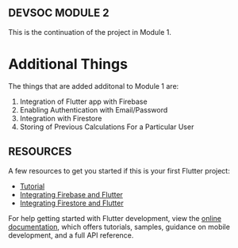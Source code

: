 ## DEVSOC MODULE 2

This is the continuation of the project in Module 1.

# Additional Things
The things that are added additonal to Module 1 are:
1. Integration of Flutter app with Firebase
2. Enabling Authentication with Email/Password
3. Integration with Firestore
4. Storing of Previous Calculations For a Particular User

## RESOURCES

A few resources to get you started if this is your first Flutter project:

- [Tutorial](https://www.youtube.com/playlist?list=PL4cUxeGkcC9j--TKIdkb3ISfRbJeJYQwC)
- [Integrating Firebase and Flutter](https://firebase.google.com/docs/flutter/setup?platform=android)
- [Integrating Firestore and Flutter](https://firebase.google.com/docs/firestore/quickstart)

For help getting started with Flutter development, view the
[online documentation](https://docs.flutter.dev/), which offers tutorials,
samples, guidance on mobile development, and a full API reference.
